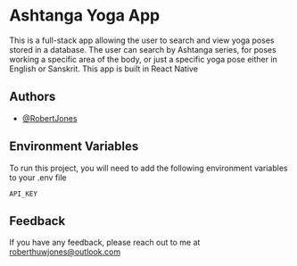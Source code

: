 # Ashtanga Yoga App

This is a full-stack app allowing the user to search and view yoga poses stored in a database. The user can search by Ashtanga series, for poses working a specific area of the body, or just a specific yoga pose either in English or Sanskrit.
This app is built in React Native

## Authors

- [@RobertJones](https://github.com/RobertHJones)

## Environment Variables

To run this project, you will need to add the following environment variables to your .env file

`API_KEY`

## Feedback

If you have any feedback, please reach out to me at roberthuwjones@outlook.com
